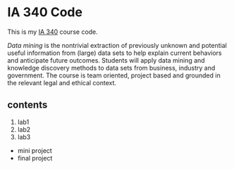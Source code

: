 # IA 340 Code

This is my [IA 340](https://catalog.jmu.edu/preview_course_nopop.php?catoid=50&coid=258336&print) course code. 

*Data mining* is the nontrivial extraction of previously unknown and potential useful information from (large) data sets to help explain current behaviors and anticipate future outcomes. Students will apply data mining and knowledge discovery methods to data sets from business, industry and government. The course is team oriented, project based and grounded in the relevant legal and ethical context. 

## contents

1. lab1
2. lab2
3. lab3

- mini project
- final project
